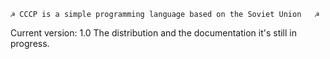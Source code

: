 	☭ CCCP is a simple programming language based on the Soviet Union	☭
  Current version: 1.0
  The distribution and the documentation it's still in progress.
  
  
